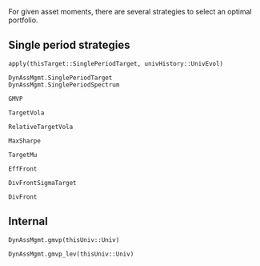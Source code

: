 For given asset moments, there are several strategies to select an
optimal portfolio.

## Single period strategies

```@docs
apply(thisTarget::SinglePeriodTarget, univHistory::UnivEvol)
```

```@docs
DynAssMgmt.SinglePeriodTarget
DynAssMgmt.SinglePeriodSpectrum
```

```@docs
GMVP
```

```@docs
TargetVola
```

```@docs
RelativeTargetVola
```

```@docs
MaxSharpe
```

```@docs
TargetMu
```

```@docs
EffFront
```

```@docs
DivFrontSigmaTarget
```

```@docs
DivFront
```

## Internal

```@docs
DynAssMgmt.gmvp(thisUniv::Univ)
```

```@docs
DynAssMgmt.gmvp_lev(thisUniv::Univ)
```
